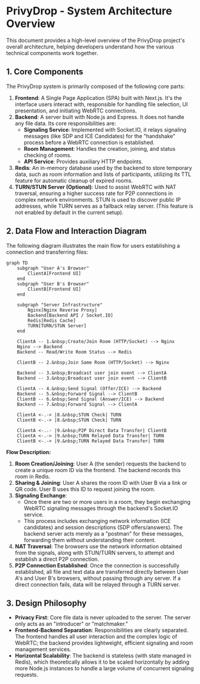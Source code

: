 # PrivyDrop - System Architecture Overview

This document provides a high-level overview of the PrivyDrop project's overall architecture, helping developers understand how the various technical components work together.

## 1. Core Components

The PrivyDrop system is primarily composed of the following core parts:

1.  **Frontend**: A Single Page Application (SPA) built with Next.js. It's the interface users interact with, responsible for handling file selection, UI presentation, and initiating WebRTC connections.
2.  **Backend**: A server built with Node.js and Express. It does not handle any file data. Its core responsibilities are:
    - **Signaling Service**: Implemented with Socket.IO, it relays signaling messages (like SDP and ICE Candidates) for the "handshake" process before a WebRTC connection is established.
    - **Room Management**: Handles the creation, joining, and status checking of rooms.
    - **API Service**: Provides auxiliary HTTP endpoints.
3.  **Redis**: An in-memory database used by the backend to store temporary data, such as room information and lists of participants, utilizing its TTL feature for automatic cleanup of expired rooms.
4.  **TURN/STUN Server (Optional)**: Used to assist WebRTC with NAT traversal, ensuring a higher success rate for P2P connections in complex network environments. STUN is used to discover public IP addresses, while TURN serves as a fallback relay server. (This feature is not enabled by default in the current setup).

## 2. Data Flow and Interaction Diagram

The following diagram illustrates the main flow for users establishing a connection and transferring files:

```mermaid
graph TD
    subgraph "User A's Browser"
        ClientA[Frontend UI]
    end
    subgraph "User B's Browser"
        ClientB[Frontend UI]
    end

    subgraph "Server Infrastructure"
        Nginx[Nginx Reverse Proxy]
        Backend[Backend API / Socket.IO]
        Redis[Redis Cache]
        TURN[TURN/STUN Server]
    end

    ClientA -- 1.&nbsp;Create/Join Room (HTTP/Socket) --> Nginx
    Nginx --> Backend
    Backend -- Read/Write Room Status --> Redis

    ClientB -- 2.&nbsp;Join Same Room (HTTP/Socket) --> Nginx

    Backend -- 3.&nbsp;Broadcast user join event --> ClientA
    Backend -- 3.&nbsp;Broadcast user join event --> ClientB

    ClientA -- 4.&nbsp;Send Signal (Offer/ICE) --> Backend
    Backend -- 5.&nbsp;Forward Signal --> ClientB
    ClientB -- 6.&nbsp;Send Signal (Answer/ICE) --> Backend
    Backend -- 7.&nbsp;Forward Signal --> ClientA

    ClientA <-.-> |8.&nbsp;STUN Check| TURN
    ClientB <-.-> |8.&nbsp;STUN Check| TURN

    ClientA <-..- |9.&nbsp;P2P Direct Data Transfer| ClientB
    ClientA <-.-> |9.&nbsp;TURN Relayed Data Transfer| TURN
    ClientB <-.-> |9.&nbsp;TURN Relayed Data Transfer| TURN
```

**Flow Description:**

1.  **Room Creation/Joining**: User A (the sender) requests the backend to create a unique room ID via the frontend. The backend records this room in Redis.
2.  **Sharing & Joining**: User A shares the room ID with User B via a link or QR code. User B uses this ID to request joining the room.
3.  **Signaling Exchange**:
    - Once there are two or more users in a room, they begin exchanging WebRTC signaling messages through the backend's Socket.IO service.
    - This process includes exchanging network information (ICE candidates) and session descriptions (SDP offers/answers). The backend server acts merely as a "postman" for these messages, forwarding them without understanding their content.
4.  **NAT Traversal**: The browsers use the network information obtained from the signals, along with STUN/TURN servers, to attempt and establish a direct P2P connection.
5.  **P2P Connection Established**: Once the connection is successfully established, all file and text data are transferred directly between User A's and User B's browsers, without passing through any server. If a direct connection fails, data will be relayed through a TURN server.

## 3. Design Philosophy

- **Privacy First**: Core file data is never uploaded to the server. The server only acts as an "introducer" or "matchmaker."
- **Frontend-Backend Separation**: Responsibilities are clearly separated. The frontend handles all user interaction and the complex logic of WebRTC; the backend provides lightweight, efficient signaling and room management services.
- **Horizontal Scalability**: The backend is stateless (with state managed in Redis), which theoretically allows it to be scaled horizontally by adding more Node.js instances to handle a large volume of concurrent signaling requests.
